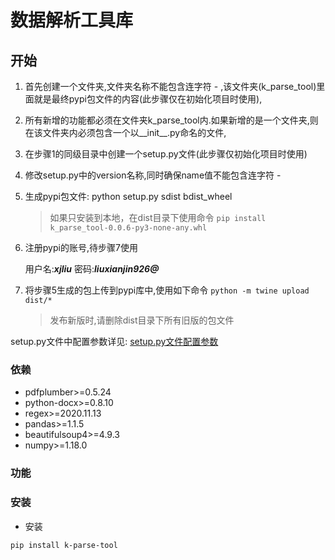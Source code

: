 # 数据解析工具库



## 开始
1. 首先创建一个文件夹,文件夹名称不能包含连字符 - ,该文件夹(k_parse_tool)里面就是最终pypi包文件的内容(此步骤仅在初始化项目时使用),
2. 所有新增的功能都必须在文件夹k_parse_tool内.如果新增的是一个文件夹,则在该文件夹内必须包含一个以__init__.py命名的文件,
3. 在步骤1的同级目录中创建一个setup.py文件(此步骤仅初始化项目时使用)
4. 修改setup.py中的version名称,同时确保name值不能包含连字符 -
5. 生成pypi包文件:  python setup.py sdist bdist_wheel
    > 如果只安装到本地，在dist目录下使用命令  `pip install k_parse_tool-0.0.6-py3-none-any.whl`
6. 注册pypi的账号,待步骤7使用

   用户名:***xjliu***    密码:***liuxianjin926@***
7. 将步骤5生成的包上传到pypi库中,使用如下命令
    `python -m twine upload dist/*`
    
     > 发布新版时,请删除dist目录下所有旧版的包文件
    

setup.py文件中配置参数详见:
    [setup.py文件配置参数](https://packaging.python.org/tutorials/packaging-projects/)
    
### 依赖
- pdfplumber>=0.5.24
- python-docx>=0.8.10
- regex>=2020.11.13
- pandas>=1.1.5
- beautifulsoup4>=4.9.3
- numpy>=1.18.0
### 功能

### 安装
- 安装

```pip install k-parse-tool```



